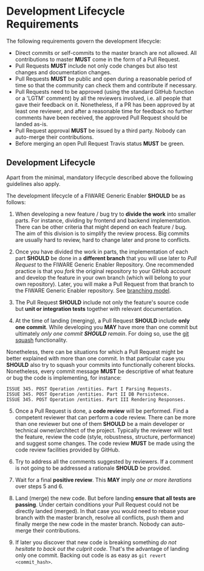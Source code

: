# Development Lifecycle Requirements

The following requirements govern the development lifecycle:

-   Direct commits or self-commits to the master branch are not allowed. All contributions to master **MUST** come in
    the form of a Pull Request.
-   Pull Requests **MUST** include not only code changes but also test changes and documentation changes.
-   Pull Requests **MUST** be public and open during a reasonable period of time so that the community can check them
    and contribute if necessary.
-   Pull Requests need to be approved (using the standard GitHub function or a 'LGTM' comment) by all the reviewers
    involved, i.e. all people that gave their feedback on it. Nonetheless, if a PR has been approved by at least one
    reviewer, and after a reasonable time for feedback no further comments have been received, the approved Pull Request
    should be landed as-is.
-   Pull Request approval **MUST** be issued by a third party. Nobody can auto-merge their contributions.
-   Before merging an open Pull Request Travis status **MUST** be green.

## Development Lifecycle

Apart from the minimal, mandatory lifecycle described above the following guidelines also apply.

The development lifecycle of a FIWARE Generic Enabler **SHOULD** be as follows:

1.  When developing a new feature / bug try to **divide the work** into smaller parts. For instance, dividing by
    frontend and backend implementation. There can be other criteria that might depend on each feature / bug. The aim of
    this division is to simplify the review process. Big commits are usually hard to review, hard to change later and
    prone to conflicts.

2.  Once you have divided the work in parts, the implementation of each part **SHOULD** be done in a **different
    branch** that you will use later to _Pull Request_ to the FIWARE Generic Enabler Repository. One recommended 
    practice is that you _fork_ the original repository to your GitHub account and develop the feature in your own 
    branch (which will belong to your own repository). Later, you will make a Pull Request from that branch to the 
    FIWARE Generic Enabler repository. See [branching model](http://nvie.com/posts/a-successful-git-branching-model).

3.  The Pull Request **SHOULD** include not only the feature's source code but **unit or integration tests** together
    with relevant documentation.

4.  At the time of landing (merging), a Pull Request **SHOULD** include **only one commit**. While developing you
    **MAY** have more than one commit but ultimately _only one commit **SHOULD** remain_. For doing so, use the
    [git squash](https://blog.github.com/2016-04-01-squash-your-commits/) functionality.

Nonetheless, there can be situations for which a Pull Request might be better explained with more than one commit. In
that particular case you **SHOULD** also try to squash your commits into functionally coherent blocks. Nonetheless,
every commit message **MUST** be descriptive of what feature or bug the code is implementing, for instance:

```
ISSUE 345. POST Operation /entities. Part I Parsing Requests.
ISSUE 345. POST Operation /entities. Part II DB Persistence.
ISSUE 345. POST Operation /entities. Part III Rendering Responses.
```

5.  Once a Pull Request is done, a **code review** will be performed. Find a competent reviewer that can perform a code
    review. There can be more than one reviewer but one of them **SHOULD** be a main developer or technical
    owner/architect of the project. Typically the reviewer will test the feature, review the code (style, robustness,
    structure, performance) and suggest some changes. The code review **MUST** be made using the code review facilities
    provided by GitHub.

6.  Try to address all the comments suggested by reviewers. If a comment is not going to be addressed a rationale
    **SHOULD** be provided.

7.  Wait for a final **positive review**. This **MAY** imply _one or more iterations_ over steps 5 and 6.

8.  Land (merge) the new code. But before landing **ensure that all tests are passing**. Under certain conditions your
    Pull Request could not be directly landed (merged). In that case you would need to rebase your branch with the
    master branch, resolve all conflicts, push them and finally merge the new code in the master branch. Nobody can
    auto-merge their contributions.

9.  If later you discover that new code is breaking something _do not hesitate to back out the culprit code_. That's the
    advantage of landing only one commit. Backing out code is as easy as `git revert <commit_hash>`.
